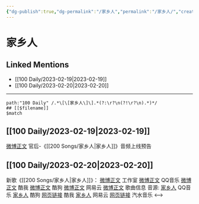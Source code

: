 ```yaml
---
{"dg-publish":true,"dg-permalink":"/家乡人","permalink":"/家乡人/","created":"2023-02-22T15:53:05.000+08:00","updated":"2023-04-10T15:38:56.374+08:00"}
---
```


# 家乡人

## Linked Mentions
- [[100 Daily/2023-02-19\|2023-02-19]]
- [[100 Daily/2023-02-20\|2023-02-20]]


---

```expander
path:"100 Daily" /.*\[\[家乡人\]\].*(?:\r?\n(?!\r?\n).*)*/
## [[$filename]]
$match
```
## [[100 Daily/2023-02-19\|2023-02-19]]
[微博正文](https://m.weibo.cn/5248300719/4870902698743270) 官后-《[[200 Songs/家乡人\|家乡人]]》音频上线预告
## [[100 Daily/2023-02-20\|2023-02-20]]
新歌《[[200 Songs/家乡人\|家乡人]]》：
[微博正文](https://m.weibo.cn/7478855230/4871209160017245) 工作室
[微博正文](https://m.weibo.cn/2169129705/4871159562896175) QQ音乐
[微博正文](https://m.weibo.cn/1738434147/4871159558182659) 酷我
[微博正文](https://m.weibo.cn/1665103091/4871160359290767) 酷狗
[微博正文](https://m.weibo.cn/1721030997/4871159563420975) 网易云
[微博正文](https://m.weibo.cn/6466290670/4871165954753050) 歌曲信息
音源:
[家乡人](https://weibo.cn/sinaurl?u=https%3A%2F%2Fc.y.qq.com%2Fbase%2Ffcgi-bin%2Fu%3F__%3DERzQVaTHc6W8) QQ音乐
[家乡人](https://weibo.cn/sinaurl?u=https%3A%2F%2Ft4.kugou.com%2Fsong.html%3Fid%3Dh9Ruv05B8V2) 酷狗
[网页链接](https://weibo.cn/sinaurl?u=https%3A%2F%2Fm.kuwo.cn%2Fyinyue%2F261942443%3Ff%3Darphone%26t%3Dsinawb%26isstar%3D0) 酷我
[家乡人](https://weibo.cn/sinaurl?u=http%3A%2F%2Fmusic.163.com%2Fshare%2Fsina%2Fdirect%2F18%2F2022392097) 网易云
[网页链接](https://weibo.cn/sinaurl?u=https%3A%2F%2Fqishui.douyin.com%2Fs%2FB7RP6oH%2F) 汽水音乐
<-->